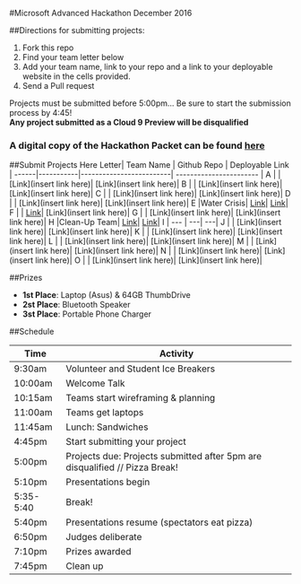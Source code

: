 #Microsoft Advanced Hackathon December 2016

##Directions for submitting projects:
1. Fork this repo
2. Find your team letter below
3. Add your team name, link to your repo and a link to your deployable website in the cells provided.
4. Send a Pull request

Projects must be submitted before 5:00pm... Be sure to start the submission process by 4:45!  
**Any project submitted as a Cloud 9 Preview will be disqualified**

### A digital copy of the Hackathon Packet can be found [here](https://docs.google.com/document/d/1_5A_7kOpoXuPOsdFP_FGPwwH2Ny7AJI5IhSqT32NZ4c/edit?usp=sharing)

##Submit Projects Here
Letter| Team Name |        Github Repo      |      Deployable Link    | 
------|-----------|-------------------------| ----------------------- |
A     |           | [Link](insert link here)| [Link](insert link here)|
B     |           | [Link](insert link here)| [Link](insert link here)|
C     |           | [Link](insert link here)| [Link](insert link here)|
D     |           | [Link](insert link here)| [Link](insert link here)|
E     |Water Crisis| [Link](https://github.com/Kayahma23/Water-Crisis)| [Link](https://rawgit.com/Kayahma23/Water-Crisis/master/home.html)|
F     |           | [Link](https://github.com/franklin97/wazeforefugees)| [Link](insert link here)|
G     |           | [Link](insert link here)| [Link](insert link here)|
H     |Clean-Up Team| [Link](https://github.com/EpicHoward/hackathon)| [Link](https://epichoward.github.io/hackathon/)|
I     |      ---  | ---| ---|
J     |           | [Link](insert link here)| [Link](insert link here)|
K     |           | [Link](insert link here)| [Link](insert link here)|
L     |           | [Link](insert link here)| [Link](insert link here)|
M     |           | [Link](insert link here)| [Link](insert link here)|
N     |           | [Link](insert link here)| [Link](insert link here)|
O     |           | [Link](insert link here)| [Link](insert link here)|
		

##Prizes
* **1st Place**: Laptop (Asus) & 64GB ThumbDrive
* **2st Place**: Bluetooth Speaker
* **3st Place**: Portable Phone Charger 


##Schedule

Time         | Activity        | 
--------------------|------------------|
9:30am | Volunteer and Student Ice Breakers   | 
10:00am       | Welcome Talk    | 
10:15am  | Teams start wireframing & planning      | 
11:00am      | Teams get laptops  | 
11:45am           | Lunch: Sandwiches    | 
4:45pm           | Start submitting your project   | 
5:00pm         | Projects due: Projects submitted after 5pm are disqualified // Pizza Break!      |
5:10pm         | Presentations begin     | 
5:35-5:40            | Break!   | 
5:40pm           | Presentations resume (spectators eat pizza) |
6:50pm           | Judges deliberate | 
7:10pm           | Prizes awarded |
7:45pm           | Clean up |

